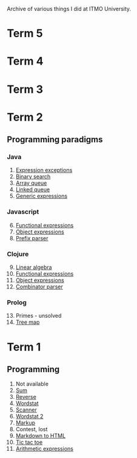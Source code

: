 Archive of various things I did at ITMO University.

# Term 5

# Term 4

# Term 3

# Term 2

## Programming paradigms

### Java

1. [Expression exceptions](programming/java/expression/exceptions)
2. [Binary search](programming/java/search)
3. [Array queue](programming/java/queue)
4. [Linked queue](programming/java/queue)
5. [Generic expressions](programming/java/expression/generic)

### Javascript

6. [Functional expressions](programming/javascript/functionalExpression.js)
7. [Object expressions](programming/javascript/objectExpression.js)
8. [Prefix parser](programming/javascript/objectExpression.js)

### Clojure

9. [Linear algebra](programming/javascript/objectExpression.js)
10. [Functional expressions](programming/clojure/expression.clj)
11. [Object expressions](programming/clojure/expression.clj)
12. [Combinator parser](programming/clojure/expression.clj)

### Prolog

13. Primes - unsolved
14. [Tree map](programming/prolog/tree-map.pl)

# Term 1

## Programming

1. Not available
2. [Sum](programming/java/sum)
3. [Reverse](programming/java/reverse)
4. [Wordstat](programming/java/wordstat)
5. [Scanner](programming/java/scanner)
6. [Wordstat 2](programming/java/wordstat2)
7. [Markup](programming/java/markup)
8. Contest, lost
9. [Markdown to HTML](programming/java/md2html)
10. [Tic tac toe](programming/java/ticTacToe)
11. [Arithmetic expressions](programming/java/expression)
